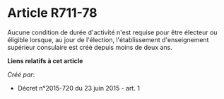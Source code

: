 # Article R711-78

Aucune condition de durée d'activité n'est requise pour être électeur ou éligible lorsque, au jour de l'élection,
l'établissement d'enseignement supérieur consulaire est créé depuis moins de deux ans.

**Liens relatifs à cet article**

_Créé par_:

  - Décret n°2015-720 du 23 juin 2015 - art. 1
